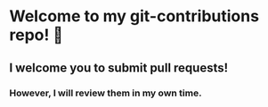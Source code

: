 # Welcome to my git-contributions repo! 👋
## I welcome you to submit pull requests!
### However, I will review them in my own time.
